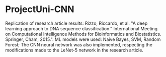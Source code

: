 # ProjectUni-CNN
Replication of research article results: Rizzo, Riccardo, et al. "A deep learning approach to DNA sequence classification." International Meeting on Computational Intelligence Methods for Bioinformatics and Biostatistics. Springer, Cham, 2015.".  ML models were used: Naive Bayes, SVM, Random Forest;  The CNN neural network was also implemented, respecting the modifications made to the LeNet-5 network in the research article.
